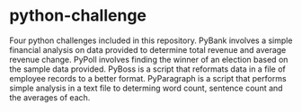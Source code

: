 # python-challenge
Four python challenges included in this repository.
PyBank involves a simple financial analysis on data provided to determine total revenue and average revenue change.
PyPoll involves finding the winner of an election based on the sample data provided.
PyBoss is a script that reformats data in a file of employee records to a better format.
PyParagraph is a script that performs simple analysis in a text file to determing word count, sentence count and the averages of each.
